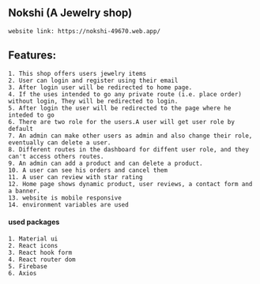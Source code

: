 ## Nokshi (A Jewelry  shop)
    website link: https://nokshi-49670.web.app/

##  Features:
    1. This shop offers users jewelry items 
    2. User can login and register using their email
    3. After login user will be redirected to home page. 
    4. If the uses intended to go any private route (i.e. place order) without login, They will be redirected to login.
    5. After login the user will be redirected to the page where he inteded to go
    6. There are two role for the users.A user will get user role by default
    7. An admin can make other users as admin and also change their role, eventually can delete a user.
    8. Different routes in the dashboard for diffent user role, and they can't access others routes.
    9. An admin can add a product and can delete a product.
    10. A user can see his orders and cancel them
    11. A user can review with star rating 
    12. Home page shows dynamic product, user reviews, a contact form and a banner.
    13. website is mobile responsive
    14. environment variables are used

#### used packages
    1. Material ui
    2. React icons
    3. React hook form 
    4. React router dom
    5. Firebase
    6. Axios
